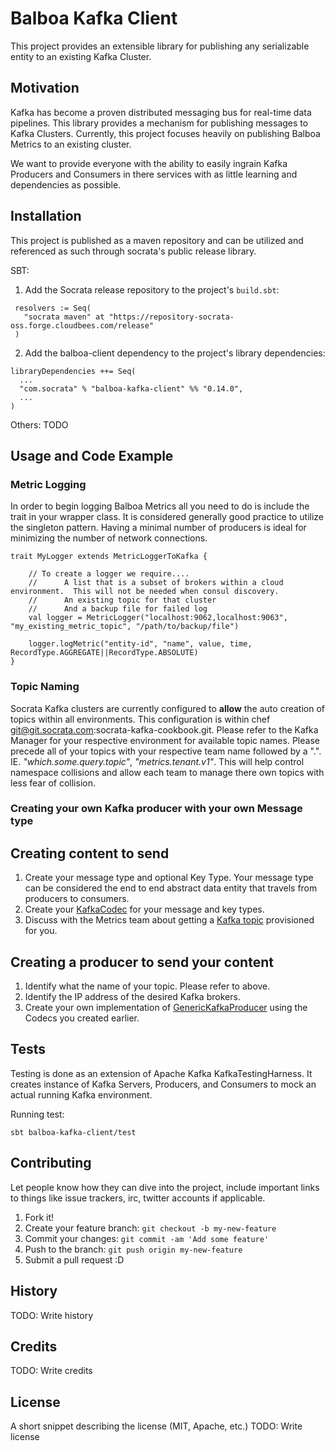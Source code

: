 # Balboa Kafka Client

This project provides an extensible library for publishing any serializable entity to an existing Kafka Cluster.

## Motivation

Kafka has become a proven distributed messaging bus for real-time data pipelines.  This library provides a mechanism for
publishing messages to Kafka Clusters.  Currently, this project focuses heavily on publishing Balboa Metrics to an existing
 cluster.

 We want to provide everyone with the ability to easily ingrain Kafka Producers and Consumers in there services with as little
 learning and dependencies as possible.

## Installation

This project is published as a maven repository and can be utilized and referenced as such through socrata's public
 release library.

SBT:
1. Add the Socrata release repository to the project's `build.sbt`:

```
 resolvers := Seq(
   "socrata maven" at "https://repository-socrata-oss.forge.cloudbees.com/release"
 )
 ```

 2. Add the balboa-client dependency to the project's library dependencies:

 ```
 libraryDependencies ++= Seq(
   ...
   "com.socrata" % "balboa-kafka-client" %% "0.14.0",
   ...
 )
```

Others: TODO

## Usage and Code Example

### Metric Logging

In order to begin logging Balboa Metrics all you need to do is include the trait in your wrapper class.  It is considered
generally good practice to utilize the singleton pattern.  Having a minimal number of producers is ideal for minimizing the number
of network connections.

```
trait MyLogger extends MetricLoggerToKafka {

    // To create a logger we require....
    //      A list that is a subset of brokers within a cloud environment.  This will not be needed when consul discovery.
    //      An existing topic for that cluster
    //      And a backup file for failed log
    val logger = MetricLogger("localhost:9062,localhost:9063", "my_existing_metric_topic", "/path/to/backup/file")

    logger.logMetric("entity-id", "name", value, time, RecordType.AGGREGATE||RecordType.ABSOLUTE)
}

```

### Topic Naming

Socrata Kafka clusters are currently configured to **allow** the auto creation of topics within all environments.  This
configuration is within chef git@git.socrata.com:socrata-kafka-cookbook.git.  Please refer to the Kafka Manager for your
respective environment for available topic names.  Please precede all of your topics with your respective team name followed
by a ".". IE. *"which.some.query.topic"*, *"metrics.tenant.v1"*.  This will help control namespace collisions and allow
each team to manage there own topics with less fear of collision.

### Creating your own Kafka producer with your own Message type

Creating content to send
------------------------
1. Create your message type and optional Key Type.  Your message type can be considered the end to end abstract data entity that travels from
 producers to consumers.
2. Create your [KafkaCodec](balboa-common-kafka/src/main/scala/com/socrata/balboa/service/kafka/codec/KafkaCodec.scala)
for your message and key types.
3. Discuss with the Metrics team about getting a [Kafka topic](http://kafka.apache.org/documentation.html#introduction)
provisioned for you.

Creating a producer to send your content
----------------------------------------
1. Identify what the name of your topic.  Please refer to above.
2. Identify the IP address of the desired Kafka brokers.
3. Create your own implementation of [GenericKafkaProducer]() using the Codecs you created earlier.

## Tests

Testing is done as an extension of Apache Kafka KafkaTestingHarness.  It creates instance of Kafka Servers, Producers,
 and Consumers to mock an actual running Kafka environment.

Running test:
```
sbt balboa-kafka-client/test
```

## Contributing

Let people know how they can dive into the project, include important links to things like issue trackers, irc, twitter accounts if applicable.

1. Fork it!
2. Create your feature branch: `git checkout -b my-new-feature`
3. Commit your changes: `git commit -am 'Add some feature'`
4. Push to the branch: `git push origin my-new-feature`
5. Submit a pull request :D

## History

TODO: Write history

## Credits

TODO: Write credits

## License

A short snippet describing the license (MIT, Apache, etc.)
TODO: Write license
